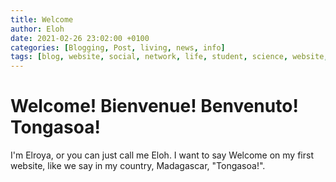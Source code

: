 ```yaml
---
title: Welcome
author: Eloh
date: 2021-02-26 23:02:00 +0100
categories: [Blogging, Post, living, news, info]
tags: [blog, website, social, network, life, student, science, website, code, engineering, trip]
---
```

# Welcome! Bienvenue! Benvenuto! Tongasoa!
I'm Elroya, or you can just call me Eloh. I want to say Welcome on my first website, like we say in my country, Madagascar, "Tongasoa!".
